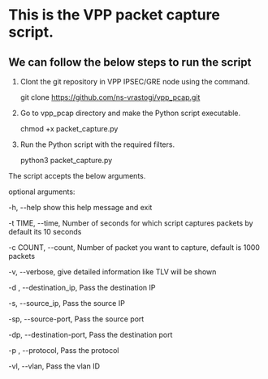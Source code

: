# This is the VPP packet capture script. 
## We can follow the below steps to run the script
1. Clont the git repository in VPP IPSEC/GRE node using the command.
   
   git clone https://github.com/ns-vrastogi/vpp_pcap.git
2. Go to vpp_pcap directory and make the Python script executable.
   
   chmod +x packet_capture.py
   
3. Run the Python script with the required filters.
   
   python3 packet_capture.py


The script accepts the below arguments. 

optional arguments:

  -h, --help            show this help message and exit
  
  -t TIME, --time, Number of seconds for which script captures packets by default its 10 seconds
  
  -c COUNT, --count, Number of packet you want to capture, default is 1000 packets
								
  -v, --verbose, give detailed information like TLV will be shown
  
  -d , --destination_ip,  Pass the destination IP
  
  -s, --source_ip, Pass the source IP
  
  -sp, --source-port, Pass the source port
  
  -dp, --destination-port, Pass the destination port
  
  -p , --protocol, Pass the protocol
  
  -vl, --vlan, Pass the vlan ID

</br>
